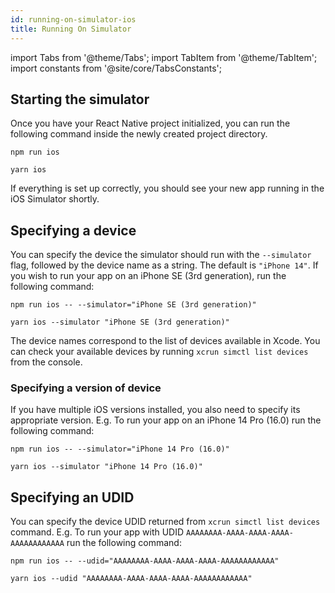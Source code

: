 ```yaml
---
id: running-on-simulator-ios
title: Running On Simulator
---
```


import Tabs from '@theme/Tabs'; import TabItem from '@theme/TabItem'; import constants from '@site/core/TabsConstants';

## Starting the simulator

Once you have your React Native project initialized, you can run the following command inside the newly created project directory.

<Tabs groupId="package-manager" queryString defaultValue={constants.defaultPackageManager} values={constants.packageManagers}>
<TabItem value="npm">

```shell
npm run ios
```

</TabItem>
<TabItem value="yarn">

```shell
yarn ios
```

</TabItem>
</Tabs>

If everything is set up correctly, you should see your new app running in the iOS Simulator shortly.

## Specifying a device

You can specify the device the simulator should run with the `--simulator` flag, followed by the device name as a string. The default is `"iPhone 14"`. If you wish to run your app on an iPhone SE (3rd generation), run the following command:

<Tabs groupId="package-manager" queryString defaultValue={constants.defaultPackageManager} values={constants.packageManagers}>
<TabItem value="npm">

```shell
npm run ios -- --simulator="iPhone SE (3rd generation)"
```

</TabItem>
<TabItem value="yarn">

```shell
yarn ios --simulator "iPhone SE (3rd generation)"
```

</TabItem>
</Tabs>

The device names correspond to the list of devices available in Xcode. You can check your available devices by running `xcrun simctl list devices` from the console.

### Specifying a version of device

If you have multiple iOS versions installed, you also need to specify its appropriate version. E.g. To run your app on an iPhone 14 Pro (16.0) run the following command:

<Tabs groupId="package-manager" queryString defaultValue={constants.defaultPackageManager} values={constants.packageManagers}>
<TabItem value="npm">

```shell
npm run ios -- --simulator="iPhone 14 Pro (16.0)"
```

</TabItem>
<TabItem value="yarn">

```shell
yarn ios --simulator "iPhone 14 Pro (16.0)"
```

</TabItem>
</Tabs>

## Specifying an UDID

You can specify the device UDID returned from `xcrun simctl list devices` command. E.g. To run your app with UDID `AAAAAAAA-AAAA-AAAA-AAAA-AAAAAAAAAAAA` run the following command:

<Tabs groupId="package-manager" queryString defaultValue={constants.defaultPackageManager} values={constants.packageManagers}>
<TabItem value="npm">

```shell
npm run ios -- --udid="AAAAAAAA-AAAA-AAAA-AAAA-AAAAAAAAAAAA"
```

</TabItem>
<TabItem value="yarn">

```shell
yarn ios --udid "AAAAAAAA-AAAA-AAAA-AAAA-AAAAAAAAAAAA"
```

</TabItem>
</Tabs>
